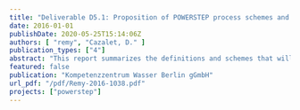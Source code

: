```yaml
---
title: "Deliverable D5.1: Proposition of POWERSTEP process schemes and WWTP reference models"
date: 2016-01-01
publishDate: 2020-05-25T15:14:06Z
authors: [ "remy", "Cazalet, D." ]
publication_types: ["4"]
abstract: "This report summarizes the definitions and schemes that will be used for the process assessment within POWERSTEP. A general approach is described to screen potential schemes for wastewater treatment plants (WWTPs) in their energy profile with the energy audit software OCEAN, focussing on reference schemes as benchmark and potential POWERSTEP schemes with innovative process modules"
featured: false
publication: "Kompetenzzentrum Wasser Berlin gGmbH"
url_pdf: "/pdf/Remy-2016-1038.pdf"
projects: ["powerstep"]
---
```


